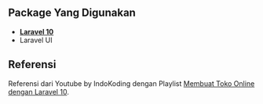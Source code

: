 ## Package Yang Digunakan

- **[Laravel 10](https://laravel.com/docs/10.x/releases)**
- Laravel UI

## Referensi

Referensi dari Youtube by IndoKoding dengan Playlist [Membuat Toko Online dengan Laravel 10](https://www.youtube.com/playlist?list=PLcgY4YvE4BFD3RJuuzhJ5h6v22cGNZ2Bp).
